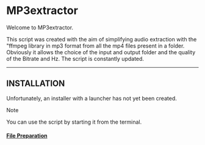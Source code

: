 # MP3extractor

Welcome to MP3extractor.

This script was created with the aim of simplifying audio extraction with the "ffmpeg library in mp3 format from all the mp4 files present in a folder. Obviously it allows the choice of the input and output folder and the quality of the Bitrate and Hz. The script is constantly updated.

---

## INSTALLATION

Unfortunately, an installer with a launcher has not yet been created.

> [!NOTE]
> You can use the script by starting it from the terminal.

#### <ins>File Preparation</ins>
